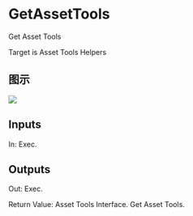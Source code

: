 # GetAssetTools

Get Asset Tools

Target is Asset Tools Helpers

## 图示

![]($-20221218-18480130.png)

## Inputs

In: Exec.  

## Outputs

Out: Exec.

Return Value: Asset Tools Interface. Get Asset Tools.

